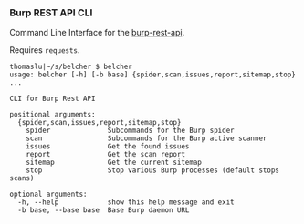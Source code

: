 ### Burp REST API CLI
Command Line Interface for the [burp-rest-api](https://github.com/vmware/burp-rest-api).

Requires `requests`.

```
thomaslu|~/s/belcher $ belcher
usage: belcher [-h] [-b base] {spider,scan,issues,report,sitemap,stop} ...

CLI for Burp Rest API

positional arguments:
  {spider,scan,issues,report,sitemap,stop}
    spider              Subcommands for the Burp spider
    scan                Subcommands for the Burp active scanner
    issues              Get the found issues
    report              Get the scan report
    sitemap             Get the current sitemap
    stop                Stop various Burp processes (default stops scans)

optional arguments:
  -h, --help            show this help message and exit
  -b base, --base base  Base Burp daemon URL
```
